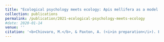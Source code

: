 ```yaml
---
title: "Ecological psychology meets ecology: Apis mellifera as a model for perception, action, and social dynamics"
collection: publications
permalink: /publication/2021-ecological-psychology-meets-ecology
#date: 2020-01-14
venue: ''
citation: '<b>Chiovaro, M.</b>, & Paxton, A. (<i>in preparation</i>). Ecological psychology meets ecology: Apis mellifera as a model for perception, action, and social dynamics.'
---
```

